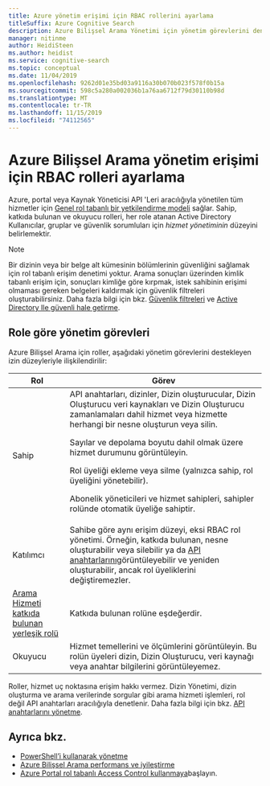 ```yaml
---
title: Azure yönetim erişimi için RBAC rollerini ayarlama
titleSuffix: Azure Cognitive Search
description: Azure Bilişsel Arama Yönetimi için yönetim görevlerini denetleme ve bunların yetkisini aktarmaya yönelik Azure portal rol tabanlı yönetim denetimi (RBAC).
manager: nitinme
author: HeidiSteen
ms.author: heidist
ms.service: cognitive-search
ms.topic: conceptual
ms.date: 11/04/2019
ms.openlocfilehash: 9262d01e35bd03a9116a30b070b023f578f0b15a
ms.sourcegitcommit: 598c5a280a002036b1a76aa6712f79d30110b98d
ms.translationtype: MT
ms.contentlocale: tr-TR
ms.lasthandoff: 11/15/2019
ms.locfileid: "74112565"
---
```

# <a name="set-rbac-roles-for-administrative-access-to-azure-cognitive-search"></a>Azure Bilişsel Arama yönetim erişimi için RBAC rolleri ayarlama

Azure, portal veya Kaynak Yöneticisi API 'Leri aracılığıyla yönetilen tüm hizmetler için [Genel rol tabanlı bir yetkilendirme modeli](../role-based-access-control/role-assignments-portal.md) sağlar. Sahip, katkıda bulunan ve okuyucu rolleri, her role atanan Active Directory Kullanıcılar, gruplar ve güvenlik sorumluları için *hizmet yönetiminin* düzeyini belirlemektir. 

> [!Note]
> Bir dizinin veya bir belge alt kümesinin bölümlerinin güvenliğini sağlamak için rol tabanlı erişim denetimi yoktur. Arama sonuçları üzerinden kimlik tabanlı erişim için, sonuçları kimliğe göre kırpmak, istek sahibinin erişimi olmaması gereken belgeleri kaldırmak için güvenlik filtreleri oluşturabilirsiniz. Daha fazla bilgi için bkz. [Güvenlik filtreleri](search-security-trimming-for-azure-search.md) ve [Active Directory Ile güvenli hale getirme](search-security-trimming-for-azure-search-with-aad.md).

## <a name="management-tasks-by-role"></a>Role göre yönetim görevleri

Azure Bilişsel Arama için roller, aşağıdaki yönetim görevlerini destekleyen izin düzeyleriyle ilişkilendirilir:

| Rol | Görev |
| --- | --- |
| Sahip |API anahtarları, dizinler, Dizin oluşturucular, Dizin Oluşturucu veri kaynakları ve Dizin Oluşturucu zamanlamaları dahil hizmet veya hizmette herhangi bir nesne oluşturun veya silin.<p>Sayılar ve depolama boyutu dahil olmak üzere hizmet durumunu görüntüleyin.<p>Rol üyeliği ekleme veya silme (yalnızca sahip, rol üyeliğini yönetebilir).<p>Abonelik yöneticileri ve hizmet sahipleri, sahipler rolünde otomatik üyeliğe sahiptir. |
| Katılımcı |Sahibe göre aynı erişim düzeyi, eksi RBAC rol yönetimi. Örneğin, katkıda bulunan, nesne oluşturabilir veya silebilir ya da [API anahtarlarını](search-security-api-keys.md)görüntüleyebilir ve yeniden oluşturabilir, ancak rol üyeliklerini değiştiremezler. |
| [Arama Hizmeti katkıda bulunan yerleşik rolü](https://docs.microsoft.com/azure/role-based-access-control/built-in-roles#search-service-contributor) | Katkıda bulunan rolüne eşdeğerdir. |
| Okuyucu |Hizmet temellerini ve ölçümlerini görüntüleyin. Bu rolün üyeleri dizin, Dizin Oluşturucu, veri kaynağı veya anahtar bilgilerini görüntüleyemez.  |

Roller, hizmet uç noktasına erişim hakkı vermez. Dizin Yönetimi, dizin oluşturma ve arama verilerinde sorgular gibi arama hizmeti işlemleri, rol değil API anahtarları aracılığıyla denetlenir. Daha fazla bilgi için bkz. [API anahtarlarını yönetme](search-security-api-keys.md).

## <a name="see-also"></a>Ayrıca bkz.

+ [PowerShell’i kullanarak yönetme](search-manage-powershell.md) 
+ [Azure Bilişsel Arama performans ve iyileştirme](search-performance-optimization.md)
+ [Azure Portal rol tabanlı Access Control kullanmaya](../role-based-access-control/overview.md)başlayın.